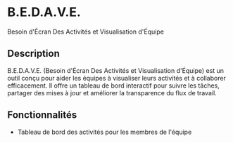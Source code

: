 # B.E.D.A.V.E.

Besoin d'Écran Des Activités et Visualisation d'Équipe

## Description

B.E.D.A.V.E. (Besoin d'Écran Des Activités et Visualisation d'Équipe) est un outil conçu pour aider les équipes à visualiser leurs activités et à collaborer efficacement. Il offre un tableau de bord interactif pour suivre les tâches, partager des mises à jour et améliorer la transparence du flux de travail.

## Fonctionnalités

- Tableau de bord des activités pour les membres de l'équipe